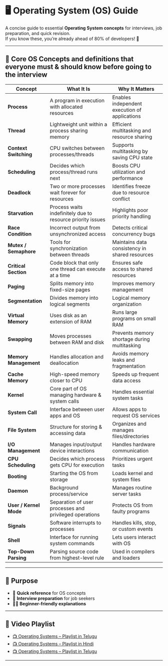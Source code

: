 # 🖥️ Operating System (OS) Guide

A concise guide to essential **Operating System concepts** for interviews, job preparation, and quick revision.  
If you know these, you’re already ahead of 80% of developers! 🚀

---

## 📌 Core OS Concepts and definitions that everyone must & should know before going to the interview 

| Concept            | What It Is                                                                 | Why It Matters                                                                 |
|--------------------|-----------------------------------------------------------------------------|--------------------------------------------------------------------------------|
| **Process**        | A program in execution with allocated resources                            | Enables independent execution of applications                                  |
| **Thread**         | Lightweight unit within a process sharing memory                           | Efficient multitasking and resource sharing                                    |
| **Context Switching** | CPU switches between processes/threads                                 | Supports multitasking by saving CPU state                                      |
| **Scheduling**     | Decides which process/thread runs next                                      | Boosts CPU utilization and performance                                         |
| **Deadlock**       | Two or more processes wait forever for resources                           | Identifies freeze due to resource conflict                                     |
| **Starvation**     | Process waits indefinitely due to resource priority issues                 | Highlights poor priority handling                                              |
| **Race Condition** | Incorrect output from unsynchronized access                                | Detects critical concurrency bugs                                              |
| **Mutex / Semaphore** | Tools for synchronization between threads                              | Maintains data consistency in shared resources                                 |
| **Critical Section** | Code block that only one thread can execute at a time                    | Ensures safe access to shared resources                                        |
| **Paging**         | Splits memory into fixed-size pages                                         | Improves memory management                                                     |
| **Segmentation**   | Divides memory into logical segments                                        | Logical memory organization                                                    |
| **Virtual Memory** | Uses disk as an extension of RAM                                            | Runs large programs on small RAM                                               |
| **Swapping**       | Moves processes between RAM and disk                                        | Prevents memory shortage during multitasking                                   |
| **Memory Management** | Handles allocation and deallocation                                    | Avoids memory leaks and fragmentation                                          |
| **Cache Memory**   | High-speed memory closer to CPU                                             | Speeds up frequent data access                                                 |
| **Kernel**         | Core part of OS managing hardware & system calls                           | Handles essential system tasks                                                 |
| **System Call**    | Interface between user apps and OS                                          | Allows apps to request OS services                                             |
| **File System**    | Structure for storing & accessing data                                      | Organizes and manages files/directories                                        |
| **I/O Management** | Manages input/output device interactions                                   | Handles hardware communication                                                 |
| **CPU Scheduling** | Decides which process gets CPU for execution                               | Prioritizes urgent tasks                                                       |
| **Booting**        | Starting the OS from storage                                               | Loads kernel and system files                                                  |
| **Daemon**         | Background process/service                                                 | Manages routine server tasks                                                   |
| **User / Kernel Mode** | Separation of user processes and privileged operations                 | Protects OS from faulty programs                                               |
| **Signals**        | Software interrupts to processes                                           | Handles kills, stop, or custom events                                          |
| **Shell**          | Interface for running system commands                                      | Lets users interact with OS                                                    |
| **Top-Down Parsing** | Parsing source code from highest-level rule                              | Used in compilers and loaders                                                  |

---

## 🎯 Purpose
- 📖 **Quick reference** for OS concepts  
- 💼 **Interview preparation** for job seekers  
- 🧑‍💻 **Beginner-friendly explanations**  

---

## 🎥 Video Playlist

- [📺 Operating Systems – Playlist in Telugu]()
- [📺 Operating Systems – Playlist in Hindi]()
- [📺 Operating Systems – Playlist in Telugu]()

---

